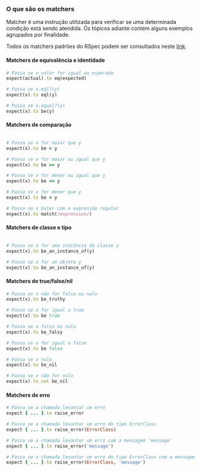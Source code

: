 ### O que são os matchers

Matcher é uma instrução utilizada para verificar se uma determinada condição está sendo atendida. Ós tópicos adiante contém alguns exemplos agrupados por finalidade.

Todos os matchers padrões do RSpec podem ser consultados neste [link](https://rubydoc.info/github/rspec/rspec-expectations/RSpec/Matchers).

#### Matchers de equivalência e identidade
```ruby
# Passa se o valor for igual ao esperado
expect(actual).to eq(expected)

# Passa se x.eql?(y)
expect(x).to eql(y)

# Passa se x.equal?(y)
expect(x).to be(y)
```

#### Matchers de comparação
```ruby

# Passa se x for maior que y
expect(x).to be > y

# Passa se x for maior ou igual que y
expect(x).to be >= y

# Passa se x for menor ou igual que y
expect(x).to be <= y

# Passa se x for menor que y
expect(x).to be < y

# Passa se x bater com a expressão regular
expect(x).to match(/expression/)
```

#### Matchers de classe e tipo
```ruby

# Passa se x for uma instância da classe y
expect(x).to be_an_instance_of(y)

# Passa se x for um objeto y
expect(x).to be_an_instance_of(y)
```

#### Matchers de true/false/nil
```ruby
# Passa se x não for falso ou nulo
expect(x).to be_truthy

# Passa se x for igual a true
expect(x).to be true

# Passa se x falso ou nulo
expect(x).to be_falsy

# Passa se x for igual a false
expect(x).to be false

# Passa se x nulo
expect(x).to be_nil

# Passa se x não for nulo
expect(x).to_not be_nil
```

#### Matchers de erro

```ruby
# Passa se a chamada levantar um erro
expect { ... }.to raise_error

# Passa se a chamada levantar um erro do tipo ErrorClass
expect { ... }.to raise_error(ErrorClass)

# Passa se a chamada levantar um erro com a mensagem 'message'
expect { ... }.to raise_error('message')

# Passa se a chamada levantar um erro do tipo ErrorClass com a mensagem 'message'
expect { ... }.to raise_error(ErrorClass, 'message')
```
